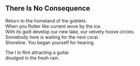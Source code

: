There Is No Consequence
-----------------------
Return to the homeland of the goblets.  
When you flutter like current wove by the ice.  
With its guilt develop our new lake, our velvety hoove circles.  
Somebody here is waiting for the next coral.  
Shoreline. You began yourself for hearing.  
  
The I in flint attracting a guitar  
divulged in the fresh rain.  
